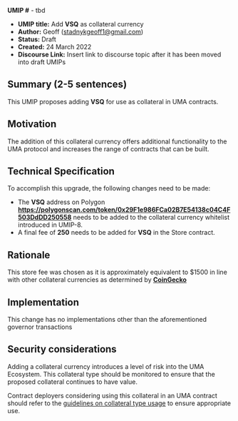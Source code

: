 **UMIP #**  - tbd

-   **UMIP title:** Add **VSQ** as collateral currency 
-   **Author:**  Geoff (stadnykgeoff1@gmail.com)
-   **Status:** Draft
-   **Created:**  24 March 2022
-   **Discourse Link:**  Insert link to discourse topic after it has been moved into draft UMIPs

## Summary (2-5 sentences)

This UMIP proposes adding **VSQ** for use as collateral in UMA contracts.

## Motivation

The addition of this collateral currency offers additional functionality to the UMA protocol and increases the range of contracts that can be built.

## Technical Specification

To accomplish this upgrade, the following changes need to be made:

-   The **VSQ** address on Polygon **https://polygonscan.com/token/0x29F1e986FCa02B7E54138c04C4F503DdDD250558** needs to be added to the collateral currency whitelist introduced in UMIP-8.
-   A final fee of **250** needs to be added for **VSQ** in the Store contract.
    

## Rationale

This store fee was chosen as it is approximately equivalent to $1500 in line with other collateral currencies as determined by **[CoinGecko](https://www.coingecko.com/en/coins/vesq)**

## Implementation


This change has no implementations other than the aforementioned governor transactions

## Security considerations

Adding a collateral currency introduces a level of risk into the UMA Ecosystem.  This collateral type should be monitored to ensure that the proposed collateral continues to have value.

Contract deployers considering using this collateral in an UMA contract should refer to the [guidelines on collateral type usage](https://docs.umaproject.org/uma-tokenholders/guidence-on-collateral-currency-addition) to ensure appropriate use.
